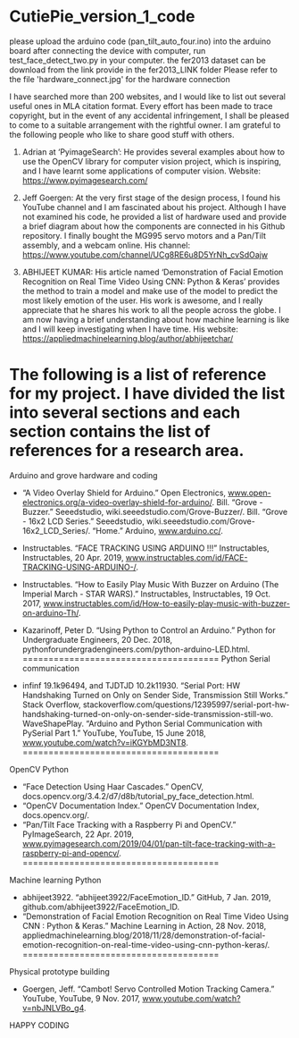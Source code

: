 # CutiePie_version_1_code
please upload the arduino code (pan_tilt_auto_four.ino) into the arduino board
after connecting the device with computer, run test_face_detect_two.py in your computer.
the fer2013 dataset can be download from the link provide in the fer2013_LINK folder
Please refer to the file 'hardware_connect.jpg' for the hardware connection

I have searched more than 200 websites, and I would like to list out several useful ones in MLA citation format. Every effort has been made to trace copyright, but in the event of any accidental infringement, I shall be pleased to come to a suitable arrangement with the rightful owner.
I am grateful to the following people who like to share good stuff with others.

1.	Adrian at ‘PyimageSearch’: He provides several examples about how to use the OpenCV library for computer vision project, which is inspiring, and I have learnt some applications of computer vision.
Website: https://www.pyimagesearch.com/

2.	Jeff Goergen: At the very first stage of the design process, I found his YouTube channel and I am fascinated about his project. Although I have not examined his code, he provided a list of hardware used and provide a brief diagram about how the components are connected in his Github repository. I finally bought the MG995 servo motors and a Pan/Tilt assembly, and a webcam online.
His channel: https://www.youtube.com/channel/UCg8RE6u8D5YrNh_cvSdOajw

3.	ABHIJEET KUMAR: His article named ‘Demonstration of Facial Emotion Recognition on Real Time Video Using CNN: Python & Keras’ provides the method to train a model and make use of the model to predict the most likely emotion of the user. His work is awesome, and I really appreciate that he shares his work to all the people across the globe. I am now having a brief understanding about how machine learning is like and I will keep investigating when I have time.
His website: https://appliedmachinelearning.blog/author/abhijeetchar/

The following is a list of reference for my project. I have divided the list into several sections and each section contains the list of references for a research area.
======================================
Arduino and grove hardware and coding

* “A Video Overlay Shield for Arduino.” Open Electronics, www.open-electronics.org/a-video-overlay-shield-for-arduino/.
Bill. “Grove - Buzzer.” Seeedstudio, wiki.seeedstudio.com/Grove-Buzzer/.
Bill. “Grove - 16x2 LCD Series.” Seeedstudio, wiki.seeedstudio.com/Grove-16x2_LCD_Series/.
“Home.” Arduino, www.arduino.cc/.
* Instructables. “FACE TRACKING USING ARDUINO !!!” Instructables, Instructables, 20 Apr. 2019, www.instructables.com/id/FACE-TRACKING-USING-ARDUINO-/.
* Instructables. “How to Easily Play Music With Buzzer on Arduino (The Imperial March - STAR WARS).” Instructables, Instructables, 19 Oct. 2017, www.instructables.com/id/How-to-easily-play-music-with-buzzer-on-arduino-Th/.
* Kazarinoff, Peter D. “Using Python to Control an Arduino.” Python for Undergraduate Engineers, 20 Dec. 2018, pythonforundergradengineers.com/python-arduino-LED.html.
======================================
Python Serial communication

* infinf 19.1k96494, and TJDTJD 10.2k11930. “Serial Port: HW Handshaking Turned on Only on Sender Side, Transmission Still Works.” Stack Overflow, stackoverflow.com/questions/12395997/serial-port-hw-handshaking-turned-on-only-on-sender-side-transmission-still-wo.
WaveShapePlay. “Arduino and Python Serial Communication with PySerial Part 1.” YouTube, YouTube, 15 June 2018, www.youtube.com/watch?v=iKGYbMD3NT8.
======================================

OpenCV Python

* “Face Detection Using Haar Cascades.” OpenCV, docs.opencv.org/3.4.2/d7/d8b/tutorial_py_face_detection.html.
* “OpenCV Documentation Index.” OpenCV Documentation Index, docs.opencv.org/.
* “Pan/Tilt Face Tracking with a Raspberry Pi and OpenCV.” PyImageSearch, 22 Apr. 2019, www.pyimagesearch.com/2019/04/01/pan-tilt-face-tracking-with-a-raspberry-pi-and-opencv/.
======================================

Machine learning Python

* abhijeet3922. “abhijeet3922/FaceEmotion_ID.” GitHub, 7 Jan. 2019, github.com/abhijeet3922/FaceEmotion_ID.
* “Demonstration of Facial Emotion Recognition on Real Time Video Using CNN : Python & Keras.” Machine Learning in Action, 28 Nov. 2018, appliedmachinelearning.blog/2018/11/28/demonstration-of-facial-emotion-recognition-on-real-time-video-using-cnn-python-keras/.
======================================

Physical prototype building

* Goergen, Jeff. “Cambot! Servo Controlled Motion Tracking Camera.” YouTube, YouTube, 9 Nov. 2017, www.youtube.com/watch?v=nbJNLVBo_g4.

HAPPY CODING
